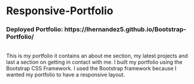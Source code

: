 # Responsive-Portfolio
<h3>Deployed Portfolio: https://lhernandez5.github.io/Bootstrap-Portfolio/</h3>
<br>
This is my portfolio it contains an about me section, my latest projects and last a section on getting in contact with me. I built my portfolio using the Bootstrap CSS Framework. I used the Bootstrap framework because I wanted my portfolio to have a responsive layout.

